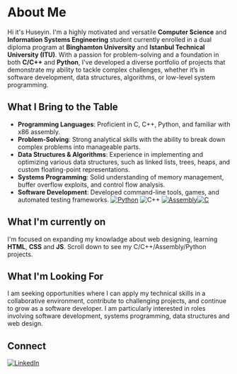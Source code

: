 # About Me

Hi it's Huseyin. I'm a highly motivated and versatile **Computer Science** and **Information Systems Engineering** student currently enrolled in a dual diploma program at **Binghamton University** and **Istanbul Technical University (ITU)**. With a passion for problem-solving and a foundation in both **C/C++** and **Python**, I've developed a diverse portfolio of projects that demonstrate my ability to tackle complex challenges, whether it’s in software development, data structures, algorithms, or low-level system programming.

## What I Bring to the Table

- **Programming Languages**: Proficient in C, C++, Python, and familiar with x86 assembly.
- **Problem-Solving**: Strong analytical skills with the ability to break down complex problems into manageable parts.
- **Data Structures & Algorithms**: Experience in implementing and optimizing various data structures, such as linked lists, trees, heaps, and custom floating-point representations.
- **Systems Programming**: Solid understanding of memory management, buffer overflow exploits, and control flow analysis.
- **Software Development**: Developed command-line tools, games, and automated testing frameworks.
[![Python](https://img.shields.io/badge/-Python-3776AB?logo=python&logoColor=white&style=for-the-badge)](https://github.com/habali1/Python-Projects)
![C++](https://img.shields.io/badge/-C++-00599C?logo=c%2B%2B&logoColor=white&style=for-the-badge)
[![Assembly](https://img.shields.io/badge/-Assembly-525252?logo=gnu&logoColor=white&style=for-the-badge)![C](https://img.shields.io/badge/-C-A8B9CC?logo=c&logoColor=white&style=for-the-badge)](https://github.com/habali1/C-x86Assembly-Projects)


## What I'm currently on

I'm focused on expanding my knowladge about web designing, learning **HTML**, **CSS** and **JS**.
Scroll down to see my C/C++/Assembly/Python projects. 

## What I'm Looking For

I am seeking opportunities where I can apply my technical skills in a collaborative environment, contribute to challenging projects, and continue to grow as a software developer. I am particularly interested in roles involving software development, systems programming, data structures and web design. 

## Connect
[![LinkedIn](https://img.shields.io/badge/-LinkedIn-0A66C2?logo=LinkedIn&logoColor=white&style=for-the-badge)](https://www.linkedin.com/in/huseyin-abali/)
